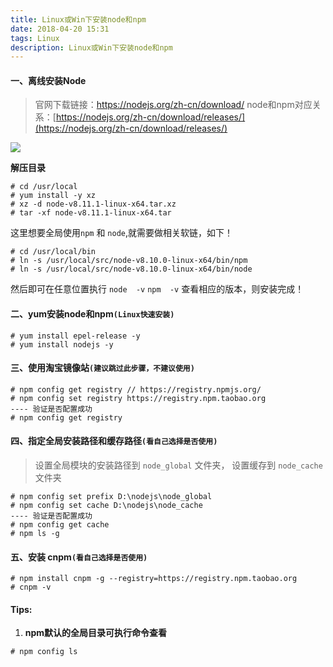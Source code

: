 ```yaml
---
title: Linux或Win下安装node和npm
date: 2018-04-20 15:31
tags: Linux
description: Linux或Win下安装node和npm
---
```

#### 一、离线安装Node

> 官网下载链接：https://nodejs.org/zh-cn/download/
> node和npm对应关系：[https://nodejs.org/zh-cn/download/releases/](https://nodejs.org/zh-cn/download/releases/)

![](/yilia-plus-demo/images/2743275-497a8e6f4e7c11d2.png)
<!--more-->

**解压目录**

```shell
# cd /usr/local
# yum install -y xz
# xz -d node-v8.11.1-linux-x64.tar.xz
# tar -xf node-v8.11.1-linux-x64.tar
```

这里想要全局使用`npm` 和 `node`,就需要做相关软链，如下！
```shell
# cd /usr/local/bin
# ln -s /usr/local/src/node-v8.10.0-linux-x64/bin/npm
# ln -s /usr/local/src/node-v8.10.0-linux-x64/bin/node
```

然后即可在任意位置执行 `node  -v`   `npm  -v`  查看相应的版本，则安装完成！

#### 二、yum安装node和npm`(Linux快速安装)`
```shell
# yum install epel-release -y
# yum install nodejs -y
```

#### 三、使用淘宝镜像站`(建议跳过此步骤，不建议使用)`
```shell
# npm config get registry // https://registry.npmjs.org/
# npm config set registry https://registry.npm.taobao.org
---- 验证是否配置成功
# npm config get registry
```

#### 四、指定全局安装路径和缓存路径`(看自己选择是否使用)`

> 设置全局模块的安装路径到 `node_global` 文件夹，
> 设置缓存到 `node_cache` 文件夹

```shell
# npm config set prefix D:\nodejs\node_global
# npm config set cache D:\nodejs\node_cache
---- 验证是否配置成功
# npm config get cache
# npm ls -g
```

#### 五、安装 cnpm`(看自己选择是否使用)`
```shell
# npm install cnpm -g --registry=https://registry.npm.taobao.org
# cnpm -v
```

#### Tips:
1. **npm默认的全局目录可执行命令查看**
```shell
# npm config ls
```

